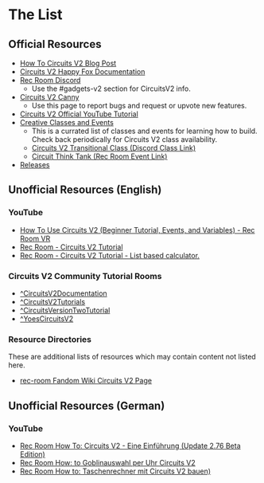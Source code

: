 # The List
## Official Resources
* [How To Circuits V2 Blog Post](https://recroom.com/developer-blog/2020/8/3/how-2-circuits-2)
* [Circuits V2 Happy Fox Documentation](https://recroom.happyfox.com/kb/section/65/)
* [Rec Room Discord](https://discord.com/channels/193073071802941451/746858632301510708)
  * Use the #gadgets-v2 section for CircuitsV2 info.
* [Circuits V2 Canny](https://recroom.canny.io/creative-tools?category=circuits-v2-feedback)
  * Use this page to report bugs and request or upvote new features.
* [Circuits V2 Official YouTube Tutorial](https://www.youtube.com/watch?v=J_vGEe5-rc8)
* [Creative Classes and Events](https://recroom.com/creative)
  * This is a currated list of classes and events for learning how to build. Check back periodically for Circuits V2 class availability.
  * [Circuits V2 Transitional Class (Discord Class Link)](https://discord.com/channels/737529805121126471)
  * [Circuit Think Tank (Rec Room Event Link)](https://rec.net/room/CircuitThinkTank/events)
* [Releases](https://tyleo-rec.github.io/CircuitsV2Resources/releases/)

## Unofficial Resources (English)
### YouTube
* [How To Use Circuits V2 (Beginner Tutorial, Events, and Variables) - Rec Room VR](https://youtu.be/Ow2CCZPedb0)
* [Rec Room - Circuits V2 Tutorial](https://youtu.be/sQ4GuOyiink)
* [Rec Room - Circuits V2 Tutorial - List based calculator.](https://youtu.be/3pD_gLHelTs)

### Circuits V2 Community Tutorial Rooms
* <a href="https://rec.net/room/CircuitV2Documentation/">^CircuitsV2Documentation</a>
* <a href="https://rec.net/room/CircuitsV2Tutorials">^CircuitsV2Tutorials</a>
* <a href="https://rec.net/room/CircuitsVersionTwoTutorial">^CircuitsVersionTwoTutorial</a>
* <a href="https://rec.net/room/YoesCircuitsV2">^YoesCircuitsV2</a>

### Resource Directories
These are additional lists of resources which may contain content not listed here.
* [rec-room Fandom Wiki Circuits V2 Page](https://rec-room.fandom.com/wiki/Circuits_V2)

## Unofficial Resources (German)
### YouTube
* [Rec Room How To: Circuits V2 - Eine Einführung (Update 2.76 Beta Edition)](https://youtu.be/mi4i70XUsMs)
* [Rec Room How: to Goblinauswahl per Uhr Circuits V2](https://youtu.be/yjU684RFP3A)
* [Rec Room How to: Taschenrechner mit Circuits V2 bauen)](https://youtu.be/yJ5C89UfRpY)
